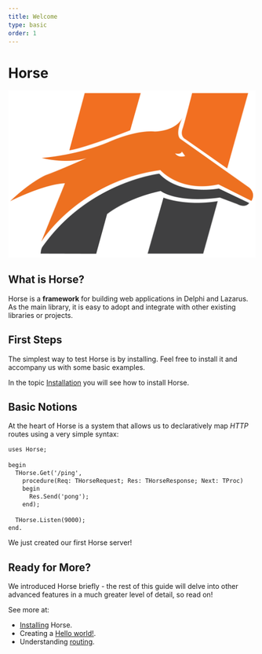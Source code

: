 ```yaml
---
title: Welcome
type: basic
order: 1
---
```


# Horse

![Horse ](horse.png)

## What is Horse?

Horse is a **framework** for building web applications in Delphi and Lazarus. As the main library, it is easy to adopt and integrate with other existing libraries or projects.

## First Steps

The simplest way to test Horse is by installing. Feel free to install it and accompany us with some basic examples.

In the topic [Installation](installation.en) you will see how to install Horse.

## Basic Notions

At the heart of Horse is a system that allows us to declaratively map *HTTP* routes using a very simple syntax:

``` delphi
uses Horse;

begin
  THorse.Get('/ping',
    procedure(Req: THorseRequest; Res: THorseResponse; Next: TProc)
    begin
      Res.Send('pong');
    end);

  THorse.Listen(9000);
end.
```

We just created our first Horse server!

## Ready for More?

We introduced Horse briefly - the rest of this guide will delve into other advanced features in a much greater level of detail, so read on!

See more at:
 * [Installing](installation.en) Horse.
 * Creating a [Hello world!](hello-world.en).
 * Understanding [routing](routing.en).
